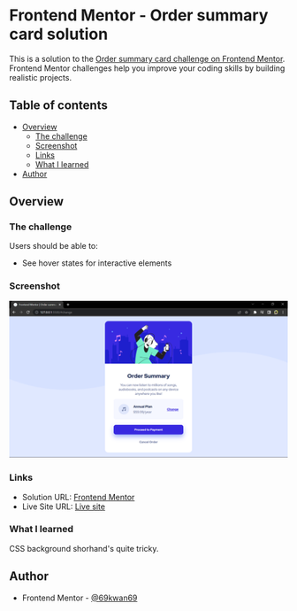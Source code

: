 # Frontend Mentor - Order summary card solution

This is a solution to the [Order summary card challenge on Frontend Mentor](https://www.frontendmentor.io/challenges/order-summary-component-QlPmajDUj). Frontend Mentor challenges help you improve your coding skills by building realistic projects. 

## Table of contents

- [Overview](#overview)
  - [The challenge](#the-challenge)
  - [Screenshot](#screenshot)
  - [Links](#links)
  - [What I learned](#what-i-learned)
- [Author](#author)

## Overview

### The challenge

Users should be able to:

- See hover states for interactive elements

### Screenshot

![](./screenshot.png)

### Links

- Solution URL: [Frontend Mentor](https://www.frontendmentor.io/solutions/order-summary-component-FM3Fp2pHEA)
- Live Site URL: [Live site](https://69kwan69.github.io/order-summary-component/)

### What I learned

CSS background shorhand's quite tricky.

## Author

- Frontend Mentor - [@69kwan69](https://www.frontendmentor.io/profile/69kwan69)
